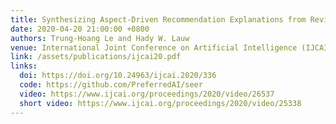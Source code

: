 ```yaml
---
title: Synthesizing Aspect-Driven Recommendation Explanations from Reviews
date: 2020-04-20 21:00:00 +0800
authors: Trung-Hoang Le and Hady W. Lauw
venue: International Joint Conference on Artificial Intelligence (IJCAI'20), Jul 2020. <a href="/assets/awards/Distinguished_Paper-Le.pdf"><strong>Distinguished Paper Award</strong></a>
link: /assets/publications/ijcai20.pdf
links:
  doi: https://doi.org/10.24963/ijcai.2020/336
  code: https://github.com/PreferredAI/seer
  video: https://www.ijcai.org/proceedings/2020/video/26537
  short video: https://www.ijcai.org/proceedings/2020/video/25338
---
```

